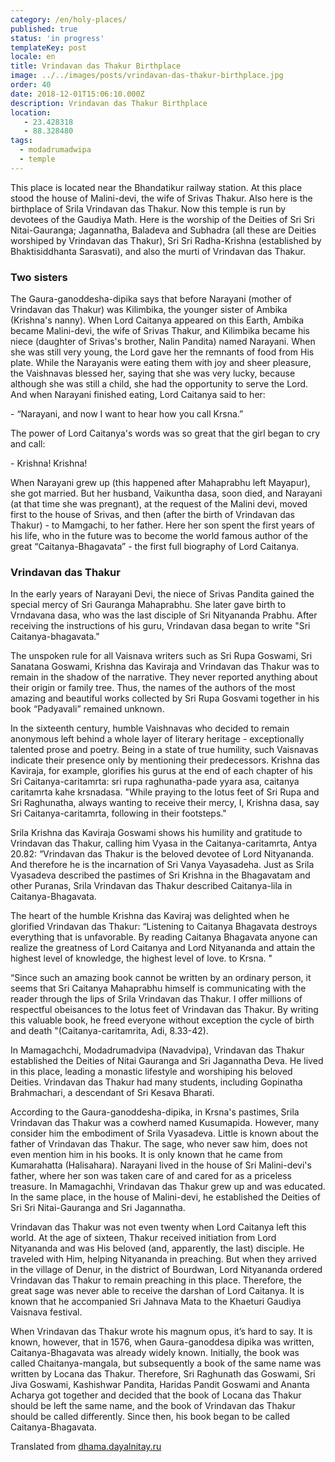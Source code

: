 ```yaml
---
category: /en/holy-places/
published: true
status: 'in progress'
templateKey: post
locale: en
title: Vrindavan das Thakur Birthplace
image: ../../images/posts/vrindavan-das-thakur-birthplace.jpg
order: 40
date: 2018-12-01T15:06:10.000Z
description: Vrindavan das Thakur Birthplace
location:
   - 23.428318
   - 88.328480
tags:
  - modadrumadwipa
  - temple
---
```


This place is located near the Bhandatikur railway station. At this place stood the house of Malini-devi, the wife of Srivas Thakur. Also here is the birthplace of Srila Vrindavan das Thakur. Now this temple is run by devotees of the Gaudiya Math. Here is the worship of the Deities of Sri Sri Nitai-Gauranga; Jagannatha, Baladeva and Subhadra (all these are Deities worshiped by Vrindavan das Thakur), Sri Sri Radha-Krishna (established by Bhaktisiddhanta Sarasvati), and also the murti of Vrindavan das Thakur.

### Two sisters
The Gaura-ganoddesha-dipika says that before Narayani (mother of Vrindavan das Thakur) was Kilimbika, the younger sister of Ambika (Krishna's nanny). When Lord Caitanya appeared on this Earth, Ambika became Malini-devi, the wife of Srivas Thakur, and Kilimbika became his niece (daughter of Srivas's brother, Nalin Pandita) named Narayani. When she was still very young, the Lord gave her the remnants of food from His plate. While the Narayanis were eating them with joy and sheer pleasure, the Vaishnavas blessed her, saying that she was very lucky, because although she was still a child, she had the opportunity to serve the Lord. And when Narayani finished eating, Lord Caitanya said to her:

\- “Narayani, and now I want to hear how you call Krsna.”

The power of Lord Caitanya's words was so great that the girl began to cry and call:

\- Krishna! Krishna!

When Narayani grew up (this happened after Mahaprabhu left Mayapur), she got married. But her husband, Vaikuntha dasa, soon died, and Narayani (at that time she was pregnant), at the request of the Malini devi, moved first to the house of Srivas, and then (after the birth of Vrindavan das Thakur) - to Mamgachi, to her father. Here her son spent the first years of his life, who in the future was to become the world famous author of the great “Caitanya-Bhagavata” - the first full biography of Lord Caitanya.

### Vrindavan das Thakur
In the early years of Narayani Devi, the niece of Srivas Pandita gained the special mercy of Sri Gauranga Mahaprabhu. She later gave birth to Vrndavana dasa, who was the last disciple of Sri Nityananda Prabhu. After receiving the instructions of his guru, Vrindavan dasa began to write "Sri Caitanya-bhagavata."

The unspoken rule for all Vaisnava writers such as Sri Rupa Goswami, Sri Sanatana Goswami, Krishna das Kaviraja and Vrindavan das Thakur was to remain in the shadow of the narrative. They never reported anything about their origin or family tree. Thus, the names of the authors of the most amazing and beautiful works collected by Sri Rupa Gosvami together in his book “Padyavali” remained unknown.

In the sixteenth century, humble Vaishnavas who decided to remain anonymous left behind a whole layer of literary heritage - exceptionally talented prose and poetry. Being in a state of true humility, such Vaisnavas indicate their presence only by mentioning their predecessors. Krishna das Kaviraja, for example, glorifies his gurus at the end of each chapter of his Sri Caitanya-caritamrta: sri rupa raghunatha-pade yyara asa, caitanya caritamrta kahe krsnadasa.
"While praying to the lotus feet of Sri Rupa and Sri Raghunatha, always wanting to receive their mercy, I, Krishna dasa, say Sri Caitanya-caritamrta, following in their footsteps."

Srila Krishna das Kaviraja Goswami shows his humility and gratitude to Vrindavan das Thakur, calling him Vyasa in the Caitanya-caritamrta, Antya 20.82: “Vrindavan das Thakur is the beloved devotee of Lord Nityananda. And therefore he is the incarnation of Sri Vanya Vayasadeha. Just as Srila Vyasadeva described the pastimes of Sri Krishna in the Bhagavatam and other Puranas, Srila Vrindavan das Thakur described Caitanya-lila in Caitanya-Bhagavata.

The heart of the humble Krishna das Kaviraj was delighted when he glorified Vrindavan das Thakur: “Listening to Caitanya Bhagavata destroys everything that is unfavorable. By reading Caitanya Bhagavata anyone can realize the greatness of Lord Caitanya and Lord Nityananda and attain the highest level of knowledge, the highest level of love. to Krsna. "

“Since such an amazing book cannot be written by an ordinary person, it seems that Sri Caitanya Mahaprabhu himself is communicating with the reader through the lips of Srila Vrindavan das Thakur. I offer millions of respectful obeisances to the lotus feet of Vrindavan das Thakur. By writing this valuable book, he freed everyone without exception the cycle of birth and death "(Caitanya-caritamrita, Adi, 8.33-42).

In Mamagachchi, Modadrumadvipa (Navadvipa), Vrindavan das Thakur established the Deities of Nitai Gauranga and Sri Jagannatha Deva. He lived in this place, leading a monastic lifestyle and worshiping his beloved Deities. Vrindavan das Thakur had many students, including Gopinatha Brahmachari, a descendant of Sri Kesava Bharati.

According to the Gaura-ganoddesha-dipika, in Krsna's pastimes, Srila Vrindavan das Thakur was a cowherd named Kusumapida. However, many consider him the embodiment of Srila Vyasadeva.
Little is known about the father of Vrindavan das Thakur. The sage, who never saw him, does not even mention him in his books. It is only known that he came from Kumarahatta (Halisahara). Narayani lived in the house of Sri Malini-devi's father, where her son was taken care of and cared for as a priceless treasure. In Mamagachhi, Vrindavan das Thakur grew up and was educated. In the same place, in the house of Malini-devi, he established the Deities of Sri Sri Nitai-Gauranga and Sri Jagannatha.

Vrindavan das Thakur was not even twenty when Lord Caitanya left this world. At the age of sixteen, Thakur received initiation from Lord Nityananda and was His beloved (and, apparently, the last) disciple. He traveled with Him, helping Nityananda in preaching. But when they arrived in the village of Denur, in the district of Bourdwan, Lord Nityananda ordered Vrindavan das Thakur to remain preaching in this place. Therefore, the great sage was never able to receive the darshan of Lord Caitanya. It is known that he accompanied Sri Jahnava Mata to the Khaeturi Gaudiya Vaisnava festival.

When Vrindavan das Thakur wrote his magnum opus, it’s hard to say. It is known, however, that in 1576, when Gaura-ganoddesa dipika was written, Caitanya-Bhagavata was already widely known. Initially, the book was called Chaitanya-mangala, but subsequently a book of the same name was written by Locana das Thakur. Therefore, Sri Raghunath das Goswami, Sri Jiva Goswami, Kashishwar Pandita, Haridas Pandit Goswami and Ananta Acharya got together and decided that the book of Locana das Thakur should be left the same name, and the book of Vrindavan das Thakur should be called differently. Since then, his book began to be called Caitanya-Bhagavata.

Translated from [dhama.dayalnitay.ru](http://dhama.dayalnitay.ru/)

<tbd locale="en" url="mailto:haribol@mayapur.live"></tbd>
